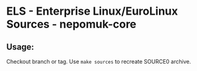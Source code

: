 # ELS - Enterprise Linux/EuroLinux Sources - nepomuk-core
 
## Usage:
  Checkout branch or tag. Use `make sources` to recreate  SOURCE0 archive.
